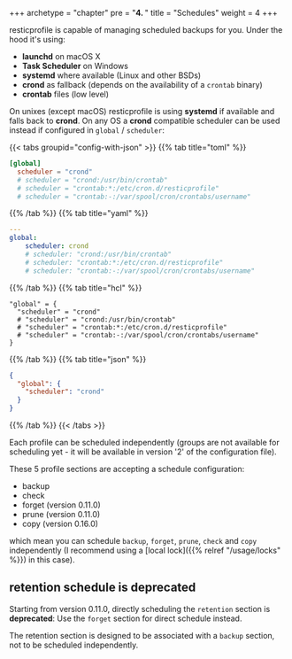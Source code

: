 +++
archetype = "chapter"
pre = "<b>4. </b>"
title = "Schedules"
weight = 4
+++


resticprofile is capable of managing scheduled backups for you. Under the hood it's using:
- **launchd** on macOS X
- **Task Scheduler** on Windows
- **systemd** where available (Linux and other BSDs)
- **crond** as fallback (depends on the availability of a `crontab` binary)
- **crontab** files (low level)

On unixes (except macOS) resticprofile is using **systemd** if available and falls back to **crond**. 
On any OS a **crond** compatible scheduler can be used instead if configured in `global` / `scheduler`:

{{< tabs groupid="config-with-json" >}}
{{% tab title="toml" %}}

```toml
[global]
  scheduler = "crond"
  # scheduler = "crond:/usr/bin/crontab"
  # scheduler = "crontab:*:/etc/cron.d/resticprofile"
  # scheduler = "crontab:-:/var/spool/cron/crontabs/username"
```

{{% /tab %}}
{{% tab title="yaml" %}}

```yaml
---
global:
    scheduler: crond
    # scheduler: "crond:/usr/bin/crontab"
    # scheduler: "crontab:*:/etc/cron.d/resticprofile"
    # scheduler: "crontab:-:/var/spool/cron/crontabs/username"
```

{{% /tab %}}
{{% tab title="hcl" %}}

```hcl
"global" = {
  "scheduler" = "crond"
  # "scheduler" = "crond:/usr/bin/crontab"
  # "scheduler" = "crontab:*:/etc/cron.d/resticprofile"
  # "scheduler" = "crontab:-:/var/spool/cron/crontabs/username"
}
```

{{% /tab %}}
{{% tab title="json" %}}

```json
{
  "global": {
    "scheduler": "crond"
  }
}
```

{{% /tab %}}
{{< /tabs >}}




Each profile can be scheduled independently (groups are not available for scheduling yet - it will be available in version '2' of the configuration file).

These 5 profile sections are accepting a schedule configuration:
- backup
- check
- forget (version 0.11.0)
- prune (version 0.11.0)
- copy (version 0.16.0)

which mean you can schedule `backup`, `forget`, `prune`, `check` and `copy` independently (I recommend using a [local lock]({{% relref "/usage/locks" %}}) in this case).

## retention schedule is deprecated
Starting from version 0.11.0, directly scheduling the `retention` section is **deprecated**: Use the `forget` section for direct schedule instead.

The retention section is designed to be associated with a `backup` section, not to be scheduled independently.

